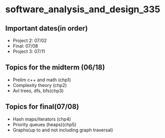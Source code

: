 # software_analysis_and_design_335

## Important dates(in order) 
* Project 2: 07/02
* Final: 07/08
* Project 3: 07/11


## Topics for the midterm (06/18)
* Prelim c++ and math (chp1)
* Complexity theory (chp2)
* Avl trees, dfs, bfs(chp3)


## Topics for final(07/08)
* Hash maps/iterators (chp4)
* Priority queues (heaps)(chp5)
* Graphs(up to and not including graph traversal)

